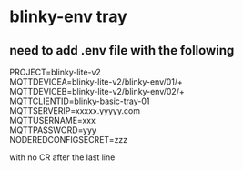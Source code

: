 # blinky-env tray
## need to add .env file with the following
PROJECT=blinky-lite-v2   
MQTTDEVICEA=blinky-lite-v2/blinky-env/01/+  
MQTTDEVICEB=blinky-lite-v2/blinky-env/02/+  
MQTTCLIENTID=blinky-basic-tray-01  
MQTTSERVERIP=xxxxx.yyyyy.com  
MQTTUSERNAME=xxx  
MQTTPASSWORD=yyy  
NODEREDCONFIGSECRET=zzz  

with no CR after the last line

